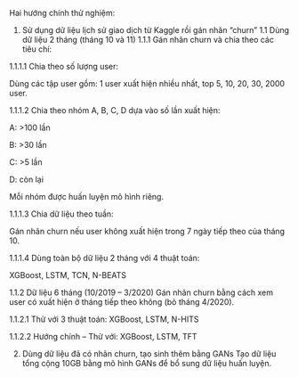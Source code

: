 
Hai hướng chính thử nghiệm:
1. Sử dụng dữ liệu lịch sử giao dịch từ Kaggle rồi gán nhãn “churn”
1.1 Dùng dữ liệu 2 tháng (tháng 10 và 11)
1.1.1 Gán nhãn churn và chia theo các tiêu chí:

1.1.1.1 Chia theo số lượng user:

Dùng các tập user gồm: 1 user xuất hiện nhiều nhất, top 5, 10, 20, 30, 2000 user.

1.1.1.2 Chia theo nhóm A, B, C, D dựa vào số lần xuất hiện:

A: >100 lần

B: >30 lần

C: >5 lần

D: còn lại

Mỗi nhóm được huấn luyện mô hình riêng.

1.1.1.3 Chia dữ liệu theo tuần:

Gán nhãn churn nếu user không xuất hiện trong 7 ngày tiếp theo của tháng 10.

1.1.1.4 Dùng toàn bộ dữ liệu 2 tháng với 4 thuật toán:

XGBoost, LSTM, TCN, N-BEATS

1.1.2 Dữ liệu 6 tháng (10/2019 – 3/2020)
Gán nhãn churn bằng cách xem user có xuất hiện ở tháng tiếp theo không (bỏ tháng 4/2020).

1.1.2.1 Thử với 3 thuật toán: XGBoost, LSTM, N-HITS

1.1.2.2 Hướng chính – Thử với: XGBoost, LSTM, TFT

2. Dùng dữ liệu đã có nhãn churn, tạo sinh thêm bằng GANs
Tạo dữ liệu tổng cộng 10GB bằng mô hình GANs để bổ sung dữ liệu huấn luyện.
